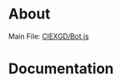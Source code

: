 # About

Main File:
[ClEXGD/Bot.js](https://github.com/ClEXGD/ghan-yui/blob/main/Bot.js)

# Documentation
